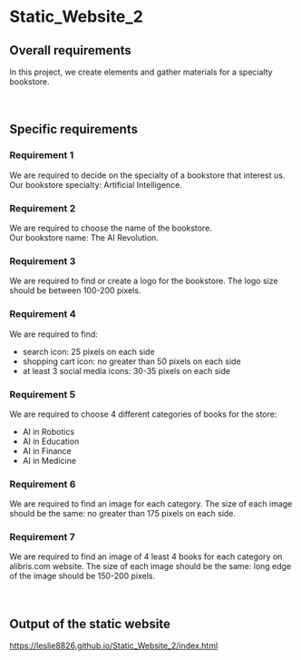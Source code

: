 # Static_Website_2

## Overall requirements
In this project, we create elements and gather materials for a specialty bookstore.
<br><br><br>
## Specific requirements
### Requirement 1
We are required to decide on the specialty of a bookstore that interest us.<br> Our bookstore specialty: Artificial Intelligence.

### Requirement 2
We are required to choose the name of the bookstore. <br> Our bookstore name: The AI Revolution.

### Requirement 3
We are required to find or create a logo for the bookstore. The logo size should be between 100-200 pixels.

### Requirement 4
We are required to find:
 - search icon: 25 pixels on each side
 - shopping cart icon: no greater than 50 pixels on each side
 - at least 3 social media icons: 30-35 pixels on each side
 
### Requirement 5
We are required to choose 4 different categories of books for the store:
 - AI in Robotics
 - AI in Education
 - AI in Finance
 - AI in Medicine
 
### Requirement 6
We are required to find an image for each category. The size of each image should be the same: no greater than 175 pixels on each side.

### Requirement 7
We are required to find an image of 4 least 4 books for each category on alibris.com website. The size of each image should be the same: long edge of the image should be 150-200 pixels.
<br><br><br>
## Output of the static website
https://leslie8826.github.io/Static_Website_2/index.html
